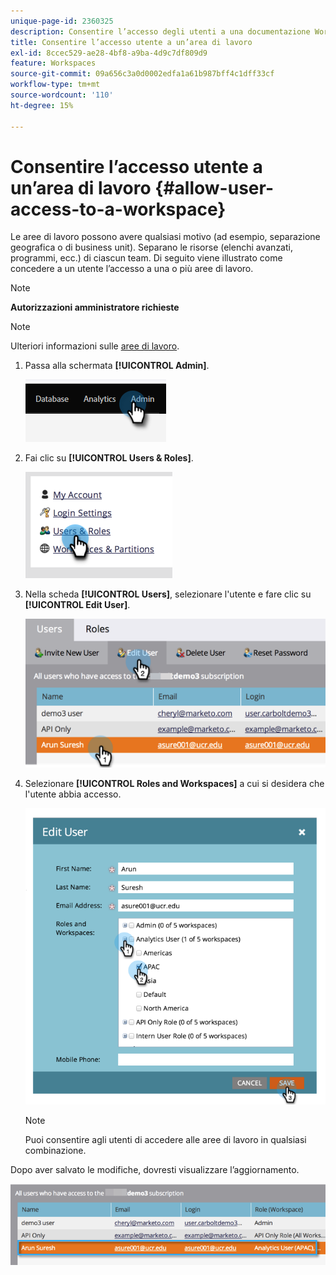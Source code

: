```yaml
---
unique-page-id: 2360325
description: Consentire l’accesso degli utenti a una documentazione Workspace - Marketo - Documentazione del prodotto
title: Consentire l’accesso utente a un’area di lavoro
exl-id: 8ccec529-ae28-4bf8-a9ba-4d9c7df809d9
feature: Workspaces
source-git-commit: 09a656c3a0d0002edfa1a61b987bff4c1dff33cf
workflow-type: tm+mt
source-wordcount: '110'
ht-degree: 15%

---
```


# Consentire l’accesso utente a un’area di lavoro {#allow-user-access-to-a-workspace}

Le aree di lavoro possono avere qualsiasi motivo (ad esempio, separazione geografica o di business unit). Separano le risorse (elenchi avanzati, programmi, ecc.) di ciascun team. Di seguito viene illustrato come concedere a un utente l’accesso a una o più aree di lavoro.

>[!NOTE]
>
>**Autorizzazioni amministratore richieste**

>[!NOTE]
>
>Ulteriori informazioni sulle [aree di lavoro](/help/marketo/product-docs/administration/workspaces-and-person-partitions/understanding-workspaces-and-person-partitions.md).

1. Passa alla schermata **[!UICONTROL Admin]**.

   ![](assets/allow-user-access-to-a-workspace-1.png)

1. Fai clic su **[!UICONTROL Users & Roles]**.

   ![](assets/allow-user-access-to-a-workspace-2.png)

1. Nella scheda **[!UICONTROL Users]**, selezionare l&#39;utente e fare clic su **[!UICONTROL Edit User]**.

   ![](assets/allow-user-access-to-a-workspace-3.png)

1. Selezionare **[!UICONTROL Roles and Workspaces]** a cui si desidera che l&#39;utente abbia accesso.

   ![](assets/allow-user-access-to-a-workspace-4.png)

   >[!NOTE]
   >
   >Puoi consentire agli utenti di accedere alle aree di lavoro in qualsiasi combinazione.

Dopo aver salvato le modifiche, dovresti visualizzare l’aggiornamento.

![](assets/allow-user-access-to-a-workspace-5.png)
